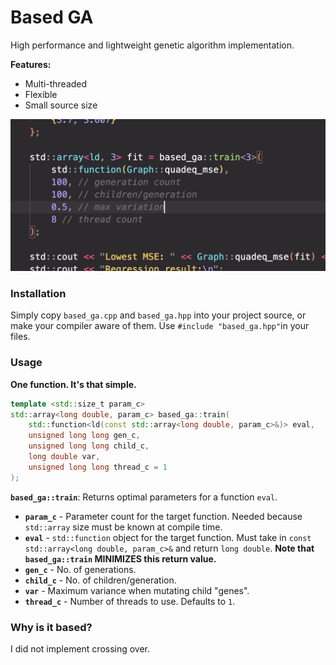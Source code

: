 # Based GA
High performance and lightweight genetic algorithm implementation.

**Features:**
- Multi-threaded
- Flexible
- Small source size

![epic screenshot](./screenshot.png)

### Installation
Simply copy `based_ga.cpp` and `based_ga.hpp` into your project source, or make your compiler aware of them. Use `#include "based_ga.hpp"`in your files.

### Usage
**One function. It's that simple.**
```cpp
template <std::size_t param_c>
std::array<long double, param_c> based_ga::train(
    std::function<ld(const std::array<long double, param_c>&)> eval,
    unsigned long long gen_c,
    unsigned long long child_c,
    long double var,
    unsigned long long thread_c = 1
);
```
**`based_ga::train`**: Returns optimal parameters for a function `eval`.
- **`param_c`** - Parameter count for the target function. Needed because `std::array` size must be known at compile time.
- **`eval`** - `std::function` object for the target function. Must take in `const std::array<long double, param_c>&` and return `long double`. **Note that `based_ga::train` MINIMIZES this return value.**
- **`gen_c`** - No. of generations.
- **`child_c`** - No. of children/generation.
- **`var`** - Maximum variance when mutating child "genes".
- **`thread_c`** - Number of threads to use. Defaults to `1`.

### Why is it based?
I did not implement crossing over.